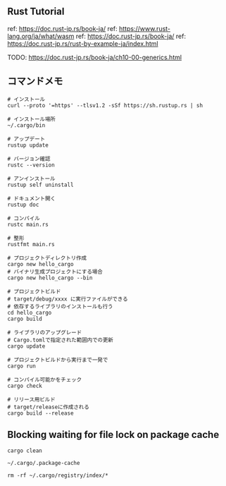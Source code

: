 ## Rust Tutorial
ref: https://doc.rust-jp.rs/book-ja/
ref: https://www.rust-lang.org/ja/what/wasm
ref: https://doc.rust-jp.rs/book-ja/
ref: https://doc.rust-jp.rs/rust-by-example-ja/index.html

TODO: https://doc.rust-jp.rs/book-ja/ch10-00-generics.html

## コマンドメモ
```
# インストール
curl --proto '=https' --tlsv1.2 -sSf https://sh.rustup.rs | sh

# インストール場所
~/.cargo/bin

# アップデート
rustup update

# バージョン確認
rustc --version

# アンインストール
rustup self uninstall

# ドキュメント開く
rustup doc

# コンパイル
rustc main.rs

# 整形
rustfmt main.rs

# プロジェクトディレクトリ作成
cargo new hello_cargo
# バイナリ生成プロジェクトにする場合
cargo new hello_cargo --bin

# プロジェクトビルド
# target/debug/xxxx に実行ファイルができる
# 依存するライブラリのインストールも行う
cd hello_cargo
cargo build

# ライブラリのアップグレード
# Cargo.tomlで指定された範囲内での更新
cargo update

# プロジェクトビルドから実行まで一発で
cargo run

# コンパイル可能かをチェック
cargo check

# リリース用ビルド
# target/releaseに作成される
cargo build --release
```

## Blocking waiting for file lock on package cache
```
cargo clean

~/.cargo/.package-cache

rm -rf ~/.cargo/registry/index/*
```

